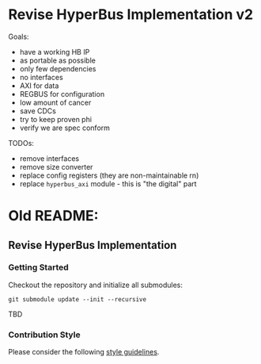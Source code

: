 # Revise HyperBus Implementation v2

Goals:
- have a working HB IP
- as portable as possible
- only few dependencies
- no interfaces
- AXI for data
- REGBUS for configuration
- low amount of cancer
- save CDCs
- try to keep proven phi
- verify we are spec conform 

TODOs:
- remove interfaces
- remove size converter
- replace config registers (they are non-maintainable rn)
- replace `hyperbus_axi` module - this is "the digital" part




# Old README:

## Revise HyperBus Implementation

### Getting Started

Checkout the repository and initialize all submodules:

```
git submodule update --init --recursive
```

TBD

### Contribution Style

Please consider the following [style guidelines](https://github.com/pulp-platform/style-guidelines).